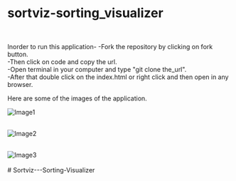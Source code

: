 # sortviz-sorting_visualizer

<br/>

Inorder to run this application-
-Fork the repository by clicking on fork button.<br/>
-Then click on code and copy the url.<br/>
-Open terminal in your computer and type "git clone the_url".<br/>
-After that double click on the index.html or right click and then open in any browser.<br/>

Here are some of the images of the application.<br/>

![Image1](https://user-images.githubusercontent.com/66859083/127572632-e4cedb09-9c85-4772-908c-b87f7a6c700b.png)
<br/><br/>

![Image2](https://user-images.githubusercontent.com/66859083/127572681-5342e050-223d-460b-a5c1-4e5998aa52ac.png)
<br/><br/>

![Image3](https://user-images.githubusercontent.com/66859083/127572724-ebc589fc-6d11-4504-ac7e-ae11f9a03755.png)
<br/><br/>
#   S o r t v i z - - - S o r t i n g - V i s u a l i z e r  
 